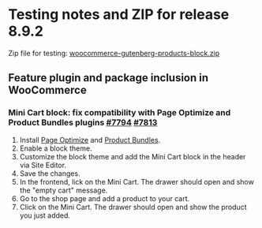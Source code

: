 # Testing notes and ZIP for release 8.9.2

Zip file for testing: [woocommerce-gutenberg-products-block.zip](https://github.com/woocommerce/woocommerce-blocks/files/10133487/woocommerce-gutenberg-products-block.zip)

## Feature plugin and package inclusion in WooCommerce

### Mini Cart block: fix compatibility with Page Optimize and Product Bundles plugins [#7794](https://github.com/woocommerce/woocommerce-blocks/pull/7794) [#7813](https://github.com/woocommerce/woocommerce-blocks/pull/7813)

1. Install [Page Optimize](https://wordpress.org/plugins/page-optimize/) and [Product Bundles](https://woocommerce.com/products/product-bundles/).
2. Enable a block theme.
3. Customize the block theme and add the Mini Cart block in the header via Site Editor.
4. Save the changes.
5. In the frontend, lick on the Mini Cart. The drawer should open and show the "empty cart" message.
6. Go to the shop page and add a product to your cart.
7. Click on the Mini Cart. The drawer should open and show the product you just added.
